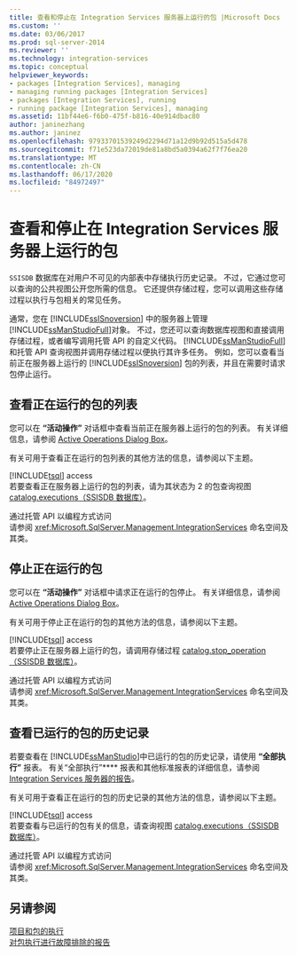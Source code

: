 ```yaml
---
title: 查看和停止在 Integration Services 服务器上运行的包 |Microsoft Docs
ms.custom: ''
ms.date: 03/06/2017
ms.prod: sql-server-2014
ms.reviewer: ''
ms.technology: integration-services
ms.topic: conceptual
helpviewer_keywords:
- packages [Integration Services], managing
- managing running packages [Integration Services]
- packages [Integration Services], running
- running package [Integration Services], managing
ms.assetid: 11bf44e6-f6b0-475f-b816-40e914dbac80
author: janinezhang
ms.author: janinez
ms.openlocfilehash: 97933701539249d2294d71a12d9b92d515a5d478
ms.sourcegitcommit: f71e523da72019de81a8bd5a0394a62f7f76ea20
ms.translationtype: MT
ms.contentlocale: zh-CN
ms.lasthandoff: 06/17/2020
ms.locfileid: "84972497"
---
```

# <a name="viewing-and-stopping-packages-running-on-the-integration-services-server"></a>查看和停止在 Integration Services 服务器上运行的包
  `SSISDB` 数据库在对用户不可见的内部表中存储执行历史记录。 不过，它通过您可以查询的公共视图公开您所需的信息。 它还提供存储过程，您可以调用这些存储过程以执行与包相关的常见任务。  
  
 通常，您在 [!INCLUDE[ssISnoversion](../includes/ssisnoversion-md.md)] 中的服务器上管理 [!INCLUDE[ssManStudioFull](../includes/ssmanstudiofull-md.md)]对象。 不过，您还可以查询数据库视图和直接调用存储过程，或者编写调用托管 API 的自定义代码。 [!INCLUDE[ssManStudioFull](../includes/ssmanstudiofull-md.md)] 和托管 API 查询视图并调用存储过程以便执行其许多任务。 例如，您可以查看当前正在服务器上运行的 [!INCLUDE[ssISnoversion](../includes/ssisnoversion-md.md)] 包的列表，并且在需要时请求包停止运行。  
  
## <a name="viewing-the-list-of-running-packages"></a>查看正在运行的包的列表  
 您可以在 **“活动操作”** 对话框中查看当前正在服务器上运行的包的列表。 有关详细信息，请参阅 [Active Operations Dialog Box](../../2014/integration-services/active-operations-dialog-box.md)。  
  
 有关可用于查看正在运行的包列表的其他方法的信息，请参阅以下主题。  
  
 [!INCLUDE[tsql](../includes/tsql-md.md)] access  
 若要查看正在服务器上运行的包的列表，请为其状态为 2 的包查询视图 [catalog.executions（SSISDB 数据库）](/sql/integration-services/system-views/catalog-executions-ssisdb-database)。  
  
 通过托管 API 以编程方式访问  
 请参阅 <xref:Microsoft.SqlServer.Management.IntegrationServices> 命名空间及其类。  
  
## <a name="stopping-a-running-package"></a>停止正在运行的包  
 您可以在 **“活动操作”** 对话框中请求正在运行的包停止。 有关详细信息，请参阅 [Active Operations Dialog Box](../../2014/integration-services/active-operations-dialog-box.md)。  
  
 有关可用于停止正在运行的包的其他方法的信息，请参阅以下主题。  
  
 [!INCLUDE[tsql](../includes/tsql-md.md)] access  
 若要停止正在服务器上运行的包，请调用存储过程 [catalog.stop_operation（SSISDB 数据库）](/sql/integration-services/system-stored-procedures/catalog-stop-operation-ssisdb-database)。  
  
 通过托管 API 以编程方式访问  
 请参阅 <xref:Microsoft.SqlServer.Management.IntegrationServices> 命名空间及其类。  
  
## <a name="viewing-the-history-of-packages-that-have-run"></a>查看已运行的包的历史记录  
 若要查看在 [!INCLUDE[ssManStudio](../includes/ssmanstudio-md.md)]中已运行的包的历史记录，请使用 **“全部执行”** 报表。 有关“全部执行”**** 报表和其他标准报表的详细信息，请参阅 [Integration Services 服务器的报告](../../2014/integration-services/reports-for-the-integration-services-server.md)。  
  
 有关可用于查看正在运行的包的历史记录的其他方法的信息，请参阅以下主题。  
  
 [!INCLUDE[tsql](../includes/tsql-md.md)] access  
 若要查看与已运行的包有关的信息，请查询视图 [catalog.executions（SSISDB 数据库）](/sql/integration-services/system-views/catalog-executions-ssisdb-database)。  
  
 通过托管 API 以编程方式访问  
 请参阅 <xref:Microsoft.SqlServer.Management.IntegrationServices> 命名空间及其类。  
  
## <a name="see-also"></a>另请参阅  
 [项目和包的执行](packages/run-integration-services-ssis-packages.md)   
 [对包执行进行故障排除的报告](troubleshooting/troubleshooting-reports-for-package-execution.md)  
  
  
